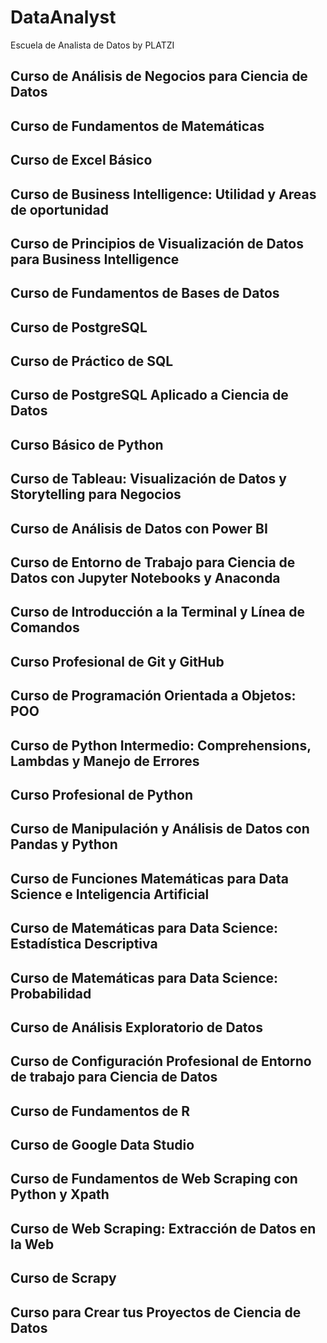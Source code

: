 # DataAnalyst
Escuela de Analista de Datos by PLATZI

## Curso de Análisis de Negocios para Ciencia de Datos

## Curso de Fundamentos de Matemáticas

## Curso de Excel Básico

## Curso de Business Intelligence: Utilidad y Areas de oportunidad

## Curso de Principios de Visualización de Datos para Business Intelligence

## Curso de Fundamentos de Bases de Datos

## Curso de PostgreSQL

## Curso de Práctico de SQL

## Curso de PostgreSQL Aplicado a Ciencia de Datos

## Curso Básico de Python

## Curso de Tableau: Visualización de Datos y Storytelling para Negocios

## Curso de Análisis de Datos con Power BI

## Curso de Entorno de Trabajo para Ciencia de Datos con Jupyter Notebooks y Anaconda

## Curso de Introducción a la Terminal y Línea de Comandos

## Curso Profesional de Git y GitHub

## Curso de Programación Orientada a Objetos: POO

## Curso de Python Intermedio: Comprehensions, Lambdas y Manejo de Errores

## Curso Profesional de Python

## Curso de Manipulación y Análisis de Datos con Pandas y Python

## Curso de Funciones Matemáticas para Data Science e Inteligencia Artificial

## Curso de Matemáticas para Data Science: Estadística Descriptiva

## Curso de Matemáticas para Data Science: Probabilidad

## Curso de Análisis Exploratorio de Datos

## Curso de Configuración Profesional de Entorno de trabajo para Ciencia de Datos

## Curso de Fundamentos de R

## Curso de Google Data Studio

## Curso de Fundamentos de Web Scraping con Python y Xpath

## Curso de Web Scraping: Extracción de Datos en la Web

## Curso de Scrapy

## Curso para Crear tus Proyectos de Ciencia de Datos
